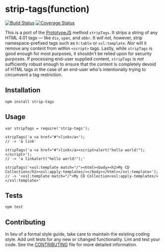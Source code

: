strip-tags(function)
========================================

[![Build Status](https://travis-ci.org/ramumb/strip-tags.svg?branch=master)](https://travis-ci.org/ramumb/strip-tags)
[![Coverage Status](https://coveralls.io/repos/github/ramumb/strip-tags/badge.svg?branch=master)](https://coveralls.io/github/ramumb/strip-tags?branch=master)

This is a port of the [PrototypeJS](http://prototypejs.org/) method `stripTags`.
It strips a string of any HTML 4.01 tags &mdash; like `div`, `span`, and `abbr`.
It _will not_, however, strip namespace-prefixed tags such as `h:table` or
`xsl:template`.  _Nor_ will it remove any content from within `<script>` tags.
Lastly, while `stripTags` is good enough for most purposes, it shouldn't be
relied upon for security purposes. If processing end-user supplied content,
`stripTags` is _not_ sufficiently robust enough to ensure that the content is
completely devoid of HTML tags in the case of an end-user who's intentionally
trying to circumvent a tag restriction.

## Installation

  `npm install strip-tags`

## Usage

    var stripTags = require('strip-tags');

    stripTags('a <a href="#">link</a>');
    // -> 'a link'
    
    stripTags('a <a href="#">link</a><script>alert("hello world!");</script>');
    // -> 'a linkalert("hello world!");'
    
    stripTags('<xsl:template match="/"><html><body><h2>My CD Collection</h2><xsl:apply-templates/></body></html></xsl:template>');
    // -> '<xsl:template match="/">My CD Collection<xsl:apply-templates/></xsl:template>'

## Tests

  `npm test`

## Contributing

In lieu of a formal style guide, take care to maintain the existing coding
style. Add unit tests for any new or changed functionality. Lint and test your
code.  See the [CONTRIBUTING](CONTRIBUTING.md) file for more detailed information.
